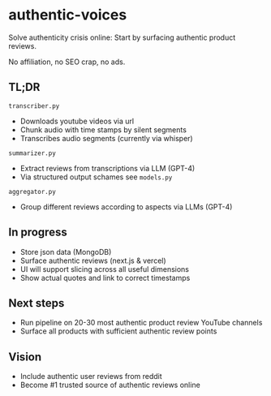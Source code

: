 # authentic-voices

Solve authenticity crisis online: Start by surfacing authentic product reviews.

No affiliation, no SEO crap, no ads.

## TL;DR

`transcriber.py`
- Downloads youtube videos via url
- Chunk audio with time stamps by silent segments
- Transcribes audio segments (currently via whisper)

`summarizer.py`
- Extract reviews from transcriptions via LLM (GPT-4) 
- Via structured output schames see `models.py`

`aggregator.py`
- Group different reviews according to aspects via LLMs (GPT-4)


## In progress

- Store json data (MongoDB)
- Surface authentic reviews (next.js & vercel)
- UI will support slicing across all useful dimensions
- Show actual quotes and link to correct timestamps

## Next steps
- Run pipeline on 20-30 most authentic product review YouTube channels
- Surface all products with sufficient authentic review points


## Vision
- Include authentic user reviews from reddit
- Become #1 trusted source of authentic reviews online
